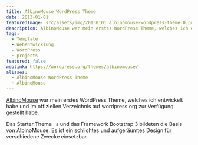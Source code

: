 ```yaml
---
title: AlbinoMouse WordPress Theme
date: 2013-01-01
featuredImage: src/assets/img/20130101_albinomouse-wordpress-theme_0.png
description: AlbinoMouse war mein erstes WordPress Theme, welches ich entwickelt habe und im offiziellen Verzeichnis auf wordpress.org zur Verfügung gestellt habe.
tags:
  - Template
  - Webentwicklung
  - WordPress
  - projects
featured: false
weblink: https://wordpress.org/themes/albinomouse/
aliases:
  - AlbinoMouse WordPress Theme
  - AlbinoMouse
---
```

[AlbinoMouse](https://wordpress.org/themes/albinomouse/) war mein erstes WordPress Theme, welches ich entwickelt habe und im offiziellen Verzeichnis auf wordpress.org zur Verfügung gestellt habe.

Das Starter Theme `_s` und das Framework Bootstrap 3 bildeten die Basis von AlbinoMouse. Es ist ein schlichtes und aufgeräumtes Design für verschiedene Zwecke einsetzbar.
